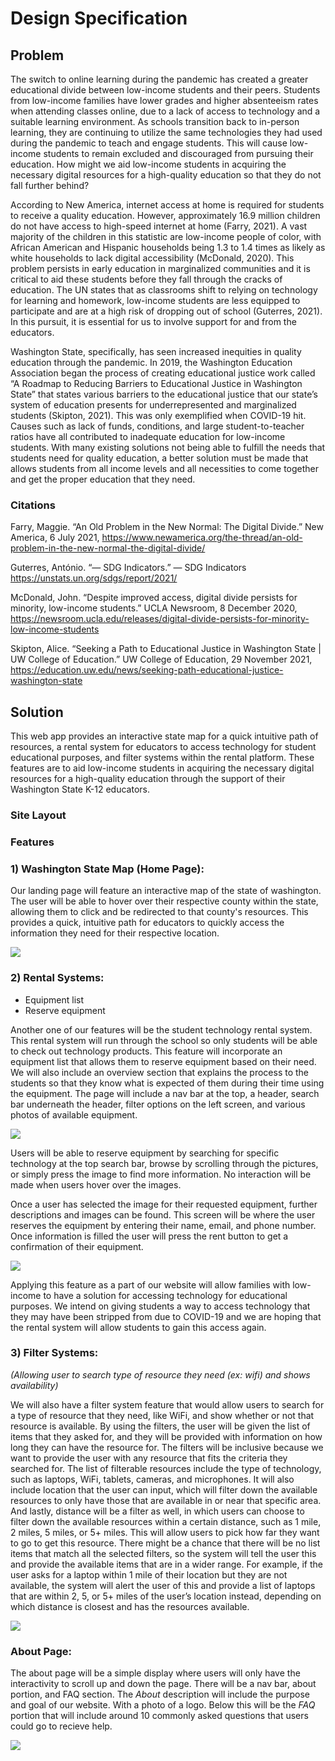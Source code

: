  # Design Specification

 ## Problem 

The switch to online learning during the pandemic has created a greater educational divide between low-income students and their peers. Students from low-income families have lower grades and higher absenteeism rates when attending classes online, due to a lack of access to technology and a suitable learning environment. As schools transition back to in-person learning, they are continuing to utilize the same technologies they had used during the pandemic to teach and engage students. This will cause low-income students to remain excluded and discouraged from pursuing their education. How might we aid low-income students in acquiring the necessary digital resources for a high-quality education so that they do not fall further behind?

According to New America, internet access at home is required for students to receive a quality education. However, approximately 16.9 million children do not have access to high-speed internet at home (Farry, 2021). A vast majority of the children in this statistic are low-income people of color, with African American and Hispanic households being 1.3 to 1.4 times as likely as white households to lack digital accessibility (McDonald, 2020). This problem persists in early education in marginalized communities and it is critical to aid these students before they fall through the cracks of education. The UN states that as classrooms shift to relying on technology for learning and homework, low-income students are less equipped to participate and are at a high risk of dropping out of school (Guterres,  2021). In this pursuit, it is essential for us to involve support for and from the educators. 

Washington State, specifically, has seen increased inequities in quality education through the pandemic. In 2019, the Washington Education Association began the process of creating educational justice work called “A Roadmap to Reducing Barriers to Educational Justice in Washington State” that states various barriers to the educational justice that our state’s system of education presents for underrepresented and marginalized students (Skipton, 2021). This was only exemplified when COVID-19 hit. Causes such as lack of funds, conditions, and large student-to-teacher ratios have all contributed to inadequate education for low-income students. With many existing solutions not being able to fulfill the needs that students need for quality education, a better solution must be made that allows students from all income levels and all necessities to come together and get the proper education that they need.


 ### Citations
Farry, Maggie. “An Old Problem in the New Normal: The Digital Divide.” New America, 6 July 2021, 	https://www.newamerica.org/the-thread/an-old-problem-in-the-new-normal-the-digital-divide/

Guterres, António. “— SDG Indicators.” — SDG Indicators https://unstats.un.org/sdgs/report/2021/

McDonald, John. “Despite improved access, digital divide persists for minority, low-income students.”  UCLA Newsroom, 8 December 2020, https://newsroom.ucla.edu/releases/digital-divide-persists-for-minority-low-income-students

Skipton, Alice. “Seeking a Path to Educational Justice in Washington State | UW College of Education.” UW College of Education, 29 November 2021, https://education.uw.edu/news/seeking-path-educational-justice-washington-state

 

 ## Solution
 
 This web app provides an interactive state map for a quick intuitive path of resources, a rental system for educators to access technology for student educational purposes, and filter systems within the rental platform. These features are to aid low-income students in acquiring the necessary digital resources for a high-quality education through the support of their Washington State  K-12 educators.

  ### Site Layout

### Features

### 1) Washington State Map (Home Page):

Our landing page will feature an interactive map of the state of washington. The user will be able to hover over their respective county within the state, allowing them to click and be redirected to that county's resources. This provides a quick, intuitive path for educators to quickly access the information they need for their respective location. 

<img src="diagrams/Home.jpg">


### 2) Rental Systems:

- Equipment list
- Reserve equipment

Another one of our features will be the student technology rental system. This rental system will run through the school so only students will be able to check out technology products. This feature will incorporate an equipment list that allows them to reserve equipment based on their need. We will also include an overview section that explains the process to the students so that they know what is expected of them during their time using the equipment. The page will include a nav bar at the top, a header, search bar underneath the header, filter options on the left screen, and various photos of available equipment. 

<img src="diagrams/Rentals.jpg">

Users will be able to reserve equipment by searching for specific technology at the top search bar, browse by scrolling through the pictures, or simply press the image to find more information. No interaction will be made when users hover over the images. 

Once a user has selected the image for their requested equipment, further descriptions and images can be found. This screen will be where the user reserves the equipment by entering their name, email, and phone number. Once information is filled the user will press the rent button to get a confirmation of their equipment. 

<img src="diagrams/Rental selected.jpg">

Applying this feature as a part of our website will allow families with low-income to have a solution for accessing technology for educational purposes. We intend on giving students a way to access technology that they may have been stripped from due to COVID-19 and we are hoping that the rental system will allow students to gain this access again.


### 3) Filter Systems:

_(Allowing user to search type of resource they need (ex: wifi) and shows availability)_ 

We will also have a filter system feature that would allow users to search for a type of resource that they need, like WiFi, and show whether or not that resource is available. By using the filters, the user will be given the list of items that they asked for, and they will be provided with information on how long they can have the resource for. The filters will be inclusive because we want to provide the user with any resource that fits the criteria they searched for. The list of filterable resources include the type of technology, such as laptops, WiFi, tablets, cameras, and microphones. It will also include location that the user can input, which will filter down the available resources to only have those that are available in or near that specific area. And lastly, distance will be a filter as well, in which users can choose to filter down the available resources within a certain distance, such as 1 mile, 2 miles, 5 miles, or 5+ miles. This will allow users to pick how far they want to go to get this resource. There might be a chance that there will be no list items that match all the selected filters, so the system will tell the user this and provide the available items that are in a wider range. For example, if the user asks for a laptop within 1 mile of their location but they are not available, the system will alert the user of this and provide a list of laptops that are within 2, 5, or 5+ miles of the user’s location instead, depending on which distance is closest and has the resources available. 


<img src="diagrams/Rentals (filters applied).jpg">


### About Page:

The about page will be a simple display where users will only have the interactivity to scroll up and down the page. There will be a nav bar, about portion, and FAQ section. The _About_ description will include the purpose and goal of our website. With a photo of a logo. Below this will be the _FAQ_ portion that will include around 10 commonly asked questions that users could go to recieve help.

<img src="diagrams/About.jpg">

